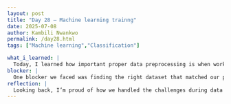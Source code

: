 ```yaml
---
layout: post
title: "Day 28 – Machine learning trainng"
date: 2025-07-08
author: Kambili Nwankwo
permalink: /day28.html
tags: ["Machine learning","Classification"]

what_i_learned: |
  Today, I learned how important proper data preprocessing is when working on machine learning models, especially for classification tasks like predicting bin fill levels. I gained hands-on experience cleaning the dataset by ensuring uniqueness, handling missing values, and removing unnecessary features. I also learned how to create new labels that improve the model’s understanding of the data. Working closely with my co-worker taught me the value of teamwork in solving problems and sharing insights. I discovered how different datasets can vary in quality and structure, which affects how models are trained. This experience deepened my understanding of how essential clean and well-prepared data is for successful predictions.
blocker: |
  One blocker we faced was finding the right dataset that matched our project needs. Some datasets were either incomplete or difficult to clean, which slowed down our progress. It took time to align on the right source and prepare it for modeling.
reflection: |
  Looking back, I’m proud of how we handled the challenges during data preparation. Even though it was tedious at times, I realized how much the success of a machine learning model depends on the quality of the data it learns from. Collaborating with my co-worker made the process smoother and more enjoyable, and I learned a lot from our discussions. The hands-on work helped me connect theory with practice and boosted my confidence in tackling real-world data problems. Moving forward, I want to improve my skills in feature engineering and model evaluation to build even better predictive models.
---
```

